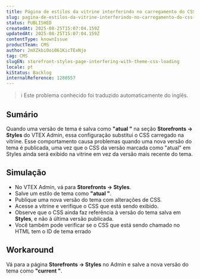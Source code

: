 ```yaml
---
title: Página de estilos da vitrine interferindo no carregamento do CSS do tema
slug: pagina-de-estilos-da-vitrine-interferindo-no-carregamento-do-css-do-tema
status: PUBLISHED
createdAt: 2025-08-25T15:07:04.159Z
updatedAt: 2025-08-25T15:07:04.159Z
contentType: knownIssue
productTeam: CMS
author: 2mXZkbi0oi061KicTExNjo
tag: CMS
slugEN: storefront-styles-page-interfering-with-theme-css-loading
locale: pt
kiStatus: Backlog
internalReference: 1280557
---
```


>ℹ️ Este problema conhecido foi traduzido automaticamente do inglês.

## Sumário


Quando uma versão de tema é salva como **"atual "** na seção **Storefronts → Styles** do VTEX Admin, essa configuração substitui o CSS carregado na vitrine. Esse comportamento causa problemas quando uma nova versão do tema é publicada, uma vez que o CSS da versão marcada como "atual" em Styles ainda será exibido na vitrine em vez da versão mais recente do tema.
## Simulação



- No VTEX Admin, vá para **Storefronts → Styles**.
- Salve um estilo de tema como **"atual "**.
- Publique uma nova versão do tema com alterações de CSS.
- Acesse a vitrine e verifique o CSS que está sendo exibido.
- Observe que o CSS ainda faz referência à versão do tema salva em **Styles**, e não à última versão publicada.
- Você também pode verificar se o CSS que está sendo chamado no HTML tem o ID de tema errado
## Workaround


Vá para a página **Storefronts → Styles** no Admin e salve a nova versão do tema como **"current "**.



